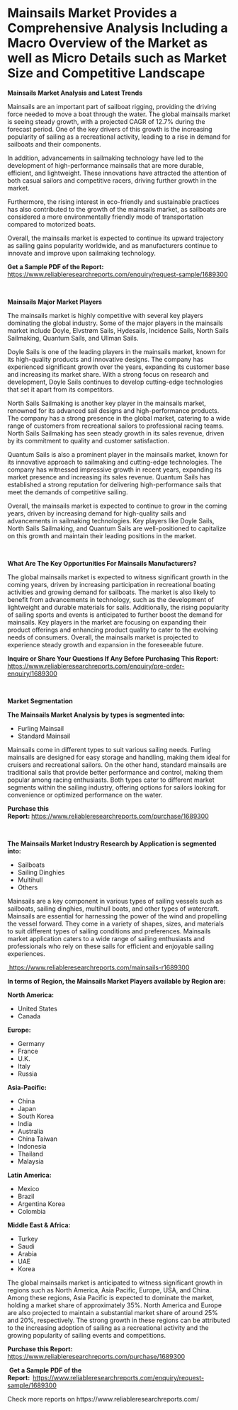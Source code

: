 <p><h1>Mainsails Market Provides a Comprehensive Analysis Including a Macro Overview of the Market as well as Micro Details such as Market Size and Competitive Landscape</h1></p><p><strong>Mainsails Market Analysis and Latest Trends</strong></p>
<p><p>Mainsails are an important part of sailboat rigging, providing the driving force needed to move a boat through the water. The global mainsails market is seeing steady growth, with a projected CAGR of 12.7% during the forecast period. One of the key drivers of this growth is the increasing popularity of sailing as a recreational activity, leading to a rise in demand for sailboats and their components.</p><p>In addition, advancements in sailmaking technology have led to the development of high-performance mainsails that are more durable, efficient, and lightweight. These innovations have attracted the attention of both casual sailors and competitive racers, driving further growth in the market.</p><p>Furthermore, the rising interest in eco-friendly and sustainable practices has also contributed to the growth of the mainsails market, as sailboats are considered a more environmentally friendly mode of transportation compared to motorized boats.</p><p>Overall, the mainsails market is expected to continue its upward trajectory as sailing gains popularity worldwide, and as manufacturers continue to innovate and improve upon sailmaking technology.</p></p>
<p><strong>Get a Sample PDF of the Report:&nbsp;</strong> <a href="https://www.reliableresearchreports.com/enquiry/request-sample/1689300">https://www.reliableresearchreports.com/enquiry/request-sample/1689300</a></p>
<p>&nbsp;</p>
<p><strong>Mainsails Major Market Players</strong></p>
<p><p>The mainsails market is highly competitive with several key players dominating the global industry. Some of the major players in the mainsails market include Doyle, Elvstrøm Sails, Hydesails, Incidence Sails, North Sails Sailmaking, Quantum Sails, and Ullman Sails. </p><p>Doyle Sails is one of the leading players in the mainsails market, known for its high-quality products and innovative designs. The company has experienced significant growth over the years, expanding its customer base and increasing its market share. With a strong focus on research and development, Doyle Sails continues to develop cutting-edge technologies that set it apart from its competitors.</p><p>North Sails Sailmaking is another key player in the mainsails market, renowned for its advanced sail designs and high-performance products. The company has a strong presence in the global market, catering to a wide range of customers from recreational sailors to professional racing teams. North Sails Sailmaking has seen steady growth in its sales revenue, driven by its commitment to quality and customer satisfaction.</p><p>Quantum Sails is also a prominent player in the mainsails market, known for its innovative approach to sailmaking and cutting-edge technologies. The company has witnessed impressive growth in recent years, expanding its market presence and increasing its sales revenue. Quantum Sails has established a strong reputation for delivering high-performance sails that meet the demands of competitive sailing.</p><p>Overall, the mainsails market is expected to continue to grow in the coming years, driven by increasing demand for high-quality sails and advancements in sailmaking technologies. Key players like Doyle Sails, North Sails Sailmaking, and Quantum Sails are well-positioned to capitalize on this growth and maintain their leading positions in the market.</p></p>
<p>&nbsp;</p>
<p><strong>What Are The Key Opportunities For Mainsails Manufacturers?</strong></p>
<p><p>The global mainsails market is expected to witness significant growth in the coming years, driven by increasing participation in recreational boating activities and growing demand for sailboats. The market is also likely to benefit from advancements in technology, such as the development of lightweight and durable materials for sails. Additionally, the rising popularity of sailing sports and events is anticipated to further boost the demand for mainsails. Key players in the market are focusing on expanding their product offerings and enhancing product quality to cater to the evolving needs of consumers. Overall, the mainsails market is projected to experience steady growth and expansion in the foreseeable future.</p></p>
<p><strong>Inquire or Share Your Questions If Any Before Purchasing This Report:</strong> <a href="https://www.reliableresearchreports.com/enquiry/pre-order-enquiry/1689300">https://www.reliableresearchreports.com/enquiry/pre-order-enquiry/1689300</a></p>
<p>&nbsp;</p>
<p><strong>Market Segmentation</strong></p>
<p><strong>The Mainsails Market Analysis by types is segmented into:</strong></p>
<p><ul><li>Furling Mainsail</li><li>Standard Mainsail</li></ul></p>
<p><p>Mainsails come in different types to suit various sailing needs. Furling mainsails are designed for easy storage and handling, making them ideal for cruisers and recreational sailors. On the other hand, standard mainsails are traditional sails that provide better performance and control, making them popular among racing enthusiasts. Both types cater to different market segments within the sailing industry, offering options for sailors looking for convenience or optimized performance on the water.</p></p>
<p><strong>Purchase this Report:&nbsp;</strong><a href="https://www.reliableresearchreports.com/purchase/1689300">https://www.reliableresearchreports.com/purchase/1689300</a></p>
<p>&nbsp;</p>
<p><strong>The Mainsails Market Industry Research by Application is segmented into:</strong></p>
<p><ul><li>Sailboats</li><li>Sailing Dinghies</li><li>Multihull</li><li>Others</li></ul></p>
<p><p>Mainsails are a key component in various types of sailing vessels such as sailboats, sailing dinghies, multihull boats, and other types of watercraft. Mainsails are essential for harnessing the power of the wind and propelling the vessel forward. They come in a variety of shapes, sizes, and materials to suit different types of sailing conditions and preferences. Mainsails market application caters to a wide range of sailing enthusiasts and professionals who rely on these sails for efficient and enjoyable sailing experiences.</p></p>
<p><a href="https://www.reliableresearchreports.com/mainsails-r1689300">&nbsp;https://www.reliableresearchreports.com/mainsails-r1689300</a></p>
<p><strong>In terms of Region, the Mainsails Market Players available by Region are:</strong></p>
<p>
    <p> <strong> North America: </strong>
        <ul>
            <li>United States</li>
            <li>Canada</li>
        </ul>
        </p> 
    <p> <strong> Europe: </strong>
        <ul>
            <li>Germany</li>
            <li>France</li>
            <li>U.K.</li>
            <li>Italy</li>
            <li>Russia</li>
        </ul>
        </p> 
    <p> <strong> Asia-Pacific: </strong>
        <ul>
            <li>China</li>
            <li>Japan</li>
            <li>South Korea</li>
            <li>India</li>
            <li>Australia</li>
            <li>China Taiwan</li>
            <li>Indonesia</li>
            <li>Thailand</li>
            <li>Malaysia</li>
        </ul>
        </p> 
    <p> <strong> Latin America: </strong>
        <ul>
            <li>Mexico</li>
            <li>Brazil</li>
            <li>Argentina Korea</li>
            <li>Colombia</li>
        </ul>
        </p> 
    <p> <strong> Middle East & Africa: </strong>
        <ul>
            <li>Turkey</li>
            <li>Saudi</li>
            <li>Arabia</li>
            <li>UAE</li>
            <li>Korea</li>
        </ul>
    </p>
    </p>
<p><p>The global mainsails market is anticipated to witness significant growth in regions such as North America, Asia Pacific, Europe, USA, and China. Among these regions, Asia Pacific is expected to dominate the market, holding a market share of approximately 35%. North America and Europe are also projected to maintain a substantial market share of around 25% and 20%, respectively. The strong growth in these regions can be attributed to the increasing adoption of sailing as a recreational activity and the growing popularity of sailing events and competitions.</p></p>
<p><strong>Purchase this Report: </strong><a href="https://www.reliableresearchreports.com/purchase/1689300">https://www.reliableresearchreports.com/purchase/1689300</a></p>
<p>&nbsp;<strong>Get a Sample PDF of the Report:&nbsp;&nbsp;</strong><a href="https://www.reliableresearchreports.com/enquiry/request-sample/1689300">https://www.reliableresearchreports.com/enquiry/request-sample/1689300</a></p>
<p><strong></strong></p>
<p>Check more reports on https://www.reliableresearchreports.com/</p>